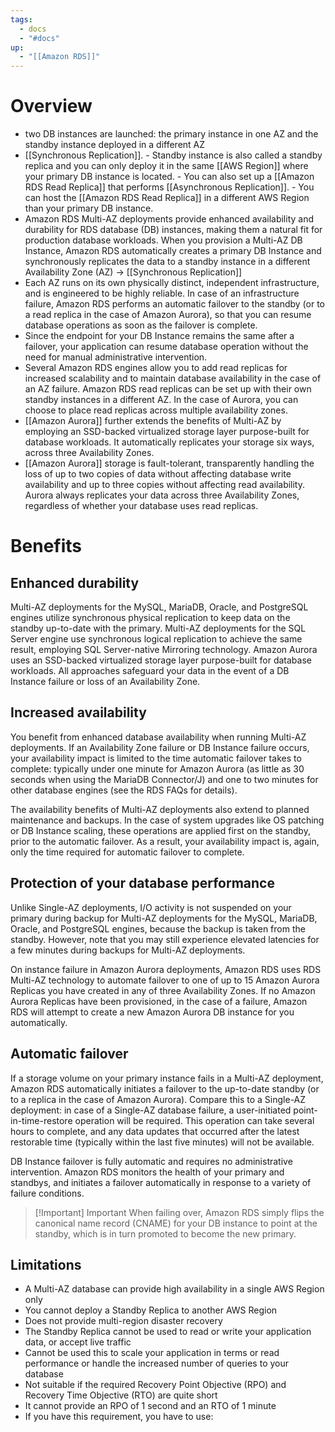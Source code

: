 ```yaml
---
tags:
  - docs
  - "#docs"
up:
  - "[[Amazon RDS]]"
---
```

# Overview

- two DB instances are launched: the primary instance in one AZ and the standby instance deployed in a different AZ
- [[Synchronous Replication]]. 
		- Standby instance is also called a standby replica and you can only deploy it in the same [[AWS Region]] where your primary DB instance is located.
		- You can also set up a [[Amazon RDS Read Replica]] that performs [[Asynchronous Replication]].
		- You can host the [[Amazon RDS Read Replica]] in a different AWS Region than your primary DB instance. 
- Amazon RDS Multi-AZ deployments provide enhanced availability and durability for RDS database (DB) instances, making them a natural fit for production database workloads. When you provision a Multi-AZ DB Instance, Amazon RDS automatically creates a primary DB Instance and synchronously replicates the data to a standby instance in a different Availability Zone (AZ) -> [[Synchronous Replication]]
- Each AZ runs on its own physically distinct, independent infrastructure, and is engineered to be highly reliable. In case of an infrastructure failure, Amazon RDS performs an automatic failover to the standby (or to a read replica in the case of Amazon Aurora), so that you can resume database operations as soon as the failover is complete. 
- Since the endpoint for your DB Instance remains the same after a failover, your application can resume database operation without the need for manual administrative intervention.
- Several Amazon RDS engines allow you to add read replicas for increased scalability and to maintain database availability in the case of an AZ failure. Amazon RDS read replicas can be set up with their own standby instances in a different AZ. In the case of Aurora, you can choose to place read replicas across multiple availability zones.
- [[Amazon Aurora]] further extends the benefits of Multi-AZ by employing an SSD-backed virtualized storage layer purpose-built for database workloads. It automatically replicates your storage six ways, across three Availability Zones.
- [[Amazon Aurora]] storage is fault-tolerant, transparently handling the loss of up to two copies of data without affecting database write availability and up to three copies without affecting read availability. Aurora always replicates your data across three Availability Zones, regardless of whether your database uses read replicas.


# Benefits

## Enhanced durability
Multi-AZ deployments for the MySQL, MariaDB, Oracle, and PostgreSQL engines utilize synchronous physical replication to keep data on the standby up-to-date with the primary. Multi-AZ deployments for the SQL Server engine use synchronous logical replication to achieve the same result, employing SQL Server-native Mirroring technology. Amazon Aurora uses an SSD-backed virtualized storage layer purpose-built for database workloads. All approaches safeguard your data in the event of a DB Instance failure or loss of an Availability Zone.

## Increased availability
You benefit from enhanced database availability when running Multi-AZ deployments. If an Availability Zone failure or DB Instance failure occurs, your availability impact is limited to the time automatic failover takes to complete: typically under one minute for Amazon Aurora (as little as 30 seconds when using the MariaDB Connector/J) and one to two minutes for other database engines (see the RDS FAQs for details).

The availability benefits of Multi-AZ deployments also extend to planned maintenance and backups. In the case of system upgrades like OS patching or DB Instance scaling, these operations are applied first on the standby, prior to the automatic failover. As a result, your availability impact is, again, only the time required for automatic failover to complete.

## Protection of your database performance
Unlike Single-AZ deployments, I/O activity is not suspended on your primary during backup for Multi-AZ deployments for the MySQL, MariaDB, Oracle, and PostgreSQL engines, because the backup is taken from the standby. However, note that you may still experience elevated latencies for a few minutes during backups for Multi-AZ deployments.

On instance failure in Amazon Aurora deployments, Amazon RDS uses RDS Multi-AZ technology to automate failover to one of up to 15 Amazon Aurora Replicas you have created in any of three Availability Zones. If no Amazon Aurora Replicas have been provisioned, in the case of a failure, Amazon RDS will attempt to create a new Amazon Aurora DB instance for you automatically.

## Automatic failover
If a storage volume on your primary instance fails in a Multi-AZ deployment, Amazon RDS automatically initiates a failover to the up-to-date standby (or to a replica in the case of Amazon Aurora). Compare this to a Single-AZ deployment: in case of a Single-AZ database failure, a user-initiated point-in-time-restore operation will be required. This operation can take several hours to complete, and any data updates that occurred after the latest restorable time (typically within the last five minutes) will not be available.

DB Instance failover is fully automatic and requires no administrative intervention. Amazon RDS monitors the health of your primary and standbys, and initiates a failover automatically in response to a variety of failure conditions.


> [!Important] Important
> When failing over, Amazon RDS simply flips the canonical name record (CNAME) for your DB instance to point at the standby, which is in turn promoted to become the new primary.

## Limitations

- A Multi-AZ database can provide high availability in a single AWS Region only
- You cannot deploy a Standby Replica to another AWS Region
- Does not provide multi-region disaster recovery
- The Standby Replica cannot be used to read or write your application data, or accept live traffic
- Cannot be used this to scale your application in terms or read performance or handle the increased number of queries to your database
- Not suitable if the required Recovery Point Objective (RPO) and Recovery Time Objective (RTO) are quite short
- It cannot provide an RPO of 1 second and an RTO of 1 minute
- If you have this requirement, you have to use:
